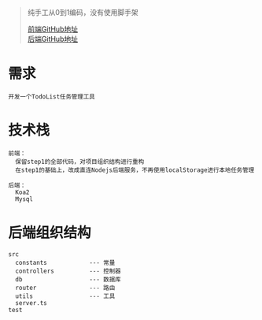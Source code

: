> 纯手工从0到1编码，没有使用脚手架 <br/>
> 
> [前端GitHub地址](https://github.com/su-rm-rf/fe-step1) <br/>
> [后端GitHub地址](https://github.com/su-rm-rf/node_server)

# 需求
```
开发一个TodoList任务管理工具
```

# 技术栈
```
前端：
  保留step1的全部代码，对项目组织结构进行重构
  在step1的基础上，改成直连Nodejs后端服务，不再使用localStorage进行本地任务管理
    
后端：
  Koa2
  Mysql
```

# 后端组织结构
```
src
  constants            --- 常量
  controllers          --- 控制器
  db                   --- 数据库
  router               --- 路由
  utils                --- 工具
  server.ts
test
```